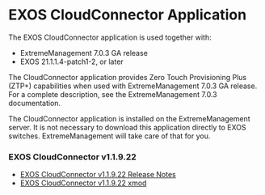# EXOS CloudConnector Application

The EXOS CloudConnector application is used together with:
* ExtremeManagement 7.0.3 GA release
* EXOS 21.1.1.4-patch1-2, or later

The CloudConnector application provides Zero Touch Provisioning Plus (ZTP+) capabilities when used with ExtremeManagement 7.0.3 GA release. For a complete description, see the ExtremeManagement 7.0.3 documentation.

The CloudConnector application is installed on the ExtremeManagement server. It is not necessary to download this application directly to EXOS switches. ExtremeManagement will take care of that for you.

### EXOS CloudConnector v1.1.9.22
* [EXOS CloudConnector v1.1.9.22 Release Notes](summitX-21.1.1.4-cloud_connector-1.1.9.22_xmod-ReleaseNotes?raw=true)
* [EXOS CloudConnector v1.1.9.22 xmod](summitX-21.1.1.4-cloud_connector-1.1.9.22.xmod?raw=true)
